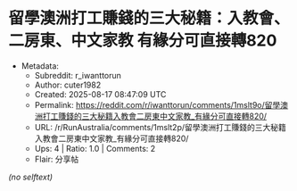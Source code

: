 # 留學澳洲打工賺錢的三大秘籍：入教會、二房東、中文家教 有緣分可直接轉820

- Metadata:
  - Subreddit: r_iwanttorun
  - Author: cuter1982
  - Created: 2025-08-17 08:47:09 UTC
  - Permalink: https://reddit.com/r/iwanttorun/comments/1mslt9o/留學澳洲打工賺錢的三大秘籍入教會二房東中文家教_有緣分可直接轉820/
  - URL: /r/RunAustralia/comments/1mslt2p/留學澳洲打工賺錢的三大秘籍入教會二房東中文家教_有緣分可直接轉820/
  - Ups: 4 | Ratio: 1.0 | Comments: 2
  - Flair: 分享帖

_(no selftext)_
